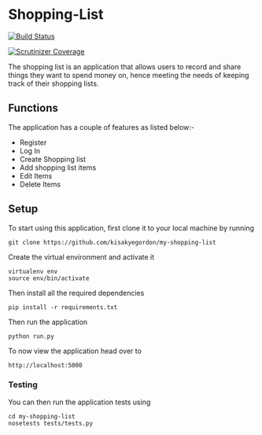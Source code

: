# Shopping-List
[![Build Status](https://travis-ci.org/kisakyegordon/my-shopping-list.svg?branch=master)](https://travis-ci.org/kisakyegordon/my-shopping-list)

[![Scrutinizer Coverage](https://img.shields.io/scrutinizer/coverage/g/filp/whoops.svg)]()


The shopping list is an application that allows users to record and share things they want to spend money on, hence meeting the needs of keeping track of their shopping lists.


## Functions
 The application has a couple of features as listed below:-

* Register
* Log In
* Create Shopping list
* Add shopping list items
* Edit Items
* Delete Items

 ## Setup
 To start using this application, first clone it to your local machine by running
 
 ```
 git clone https://github.com/kisakyegordon/my-shopping-list
 
 ```
 
  Create the virtual environment and activate it
 
 ```
 virtualenv env
 source env/bin/activate
```
Then install all the required dependencies

```
pip install -r requirements.txt
```

Then run the application

```
python run.py
```

To now view the application head over to
```
http://localhost:5000
```
 
### Testing
You can then run the application tests using
```
cd my-shopping-list
nosetests tests/tests.py
```

